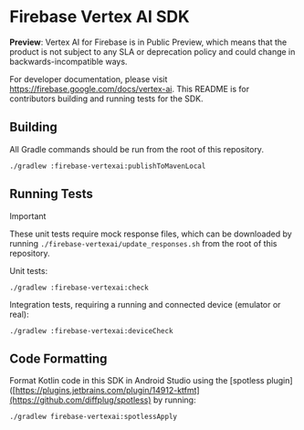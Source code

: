 # Firebase Vertex AI SDK

**Preview**: Vertex AI for Firebase is in Public Preview, which means that the product is
not subject to any SLA or deprecation policy and could change in backwards-incompatible
ways.

For developer documentation, please visit https://firebase.google.com/docs/vertex-ai.
This README is for contributors building and running tests for the SDK.

## Building

All Gradle commands should be run from the root of this repository.

`./gradlew :firebase-vertexai:publishToMavenLocal`

## Running Tests

> [!IMPORTANT]
> These unit tests require mock response files, which can be downloaded by running
`./firebase-vertexai/update_responses.sh` from the root of this repository.

Unit tests:

`./gradlew :firebase-vertexai:check`

Integration tests, requiring a running and connected device (emulator or real):

`./gradlew :firebase-vertexai:deviceCheck`

## Code Formatting

Format Kotlin code in this SDK in Android Studio using
the [spotless plugin]([https://plugins.jetbrains.com/plugin/14912-ktfmt](https://github.com/diffplug/spotless)
by running:

`./gradlew firebase-vertexai:spotlessApply`
